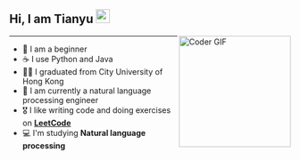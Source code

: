<!--



### Hi there 👋
**qitianyuu/qitianyuu** is a ✨ _special_ ✨ repository because its `README.md` (this file) appears on your GitHub profile.

Here are some ideas to get you started:

- 🔭 I’m currently working on ...
- 🌱 I’m currently learning ...
- 👯 I’m looking to collaborate on ...
- 🤔 I’m looking for help with ...
- 💬 Ask me about ...
- 📫 How to reach me: ...
- 😄 Pronouns: ...
- ⚡ Fun fact: ...
- 🤝🏻 I'm open for collaborations in **Data Science** and **Natural language processing** domains.
- 🎯 Goal (2021): **Participate** in **Data Science and Machine Learning** Competitions and to create **NLP Model "Early detection of Mental illness"**.
<img align="center" alt="qitianyuu's Github Stats" src="https://github-readme-stats.vercel.app/api/top-langs/?username=qitianyuu&&layout=compact&&theme=tokyonight" />

-->
## Hi, I am Tianyu <img src="https://media.giphy.com/media/hvRJCLFzcasrR4ia7z/giphy.gif" width="25px"> 
<img align="right" src="https://i.imgur.com/mVIr207.gif" alt="Coder GIF" height="200">
<hr/>

- 🤔 I am a beginner
- ☕️ I use Python and Java
- ✍🏻 I graduated from City University of Hong Kong
- 🫡 I am currently a natural language processing engineer
- 🎖 I like writing code and doing exercises on [**LeetCode**](https://leetcode-cn.com/u/qitianyuu/)
- 💻 I'm studying **Natural language processing** 


